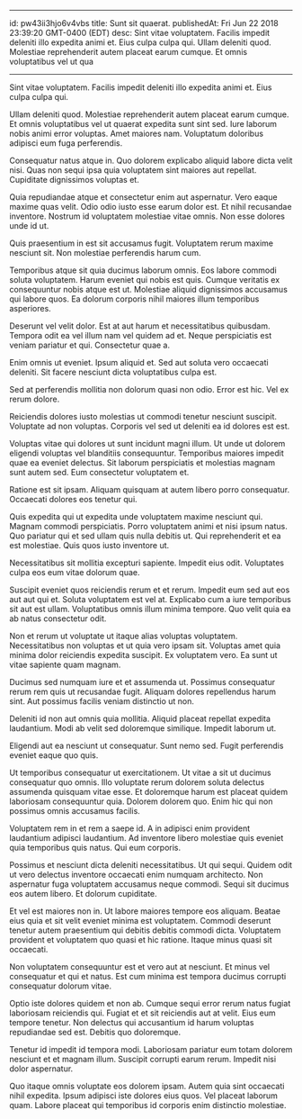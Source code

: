 
---
id: pw43ii3hjo6v4vbs
title: Sunt sit quaerat.
publishedAt: Fri Jun 22 2018 23:39:20 GMT-0400 (EDT)
desc: Sint vitae voluptatem. Facilis impedit deleniti illo expedita animi et. Eius culpa culpa qui. Ullam deleniti quod. Molestiae reprehenderit autem placeat earum cumque. Et omnis voluptatibus vel ut qua

---



Sint vitae voluptatem. Facilis impedit deleniti illo expedita animi et. Eius culpa culpa qui.
 Ullam deleniti quod. Molestiae reprehenderit autem placeat earum cumque. Et omnis voluptatibus vel ut quaerat expedita sunt sint sed. Iure laborum nobis animi error voluptas. Amet maiores nam. Voluptatum doloribus adipisci eum fuga perferendis.
 Consequatur natus atque in. Quo dolorem explicabo aliquid labore dicta velit nisi. Quas non sequi ipsa quia voluptatem sint maiores aut repellat. Cupiditate dignissimos voluptas et.


Quia repudiandae atque et consectetur enim aut aspernatur. Vero eaque maxime quas velit. Odio odio iusto esse earum dolor est. Et nihil recusandae inventore. Nostrum id voluptatem molestiae vitae omnis. Non esse dolores unde id ut.
 Quis praesentium in est sit accusamus fugit. Voluptatem rerum maxime nesciunt sit. Non molestiae perferendis harum cum.
 Temporibus atque sit quia ducimus laborum omnis. Eos labore commodi soluta voluptatem. Harum eveniet qui nobis est quis. Cumque veritatis ex consequuntur nobis atque est ut. Molestiae aliquid dignissimos accusamus qui labore quos. Ea dolorum corporis nihil maiores illum temporibus asperiores.


Deserunt vel velit dolor. Est at aut harum et necessitatibus quibusdam. Tempora odit ea vel illum nam vel quidem ad et. Neque perspiciatis est veniam pariatur et qui. Consectetur quae a.
 Enim omnis ut eveniet. Ipsum aliquid et. Sed aut soluta vero occaecati deleniti. Sit facere nesciunt dicta voluptatibus culpa est.
 Sed at perferendis mollitia non dolorum quasi non odio. Error est hic. Vel ex rerum dolore.


Reiciendis dolores iusto molestias ut commodi tenetur nesciunt suscipit. Voluptate ad non voluptas. Corporis vel sed ut deleniti ea id dolores est est.
 Voluptas vitae qui dolores ut sunt incidunt magni illum. Ut unde ut dolorem eligendi voluptas vel blanditiis consequuntur. Temporibus maiores impedit quae ea eveniet delectus. Sit laborum perspiciatis et molestias magnam sunt autem sed. Eum consectetur voluptatem et.
 Ratione est sit ipsam. Aliquam quisquam at autem libero porro consequatur. Occaecati dolores eos tenetur qui.


Quis expedita qui ut expedita unde voluptatem maxime nesciunt qui. Magnam commodi perspiciatis. Porro voluptatem animi et nisi ipsum natus. Quo pariatur qui et sed ullam quis nulla debitis ut. Qui reprehenderit et ea est molestiae. Quis quos iusto inventore ut.
 Necessitatibus sit mollitia excepturi sapiente. Impedit eius odit. Voluptates culpa eos eum vitae dolorum quae.
 Suscipit eveniet quos reiciendis rerum et et rerum. Impedit eum sed aut eos aut aut qui et. Soluta voluptatem est vel at. Explicabo cum a iure temporibus sit aut est ullam. Voluptatibus omnis illum minima tempore. Quo velit quia ea ab natus consectetur odit.


Non et rerum ut voluptate ut itaque alias voluptas voluptatem. Necessitatibus non voluptas et ut quia vero ipsam sit. Voluptas amet quia minima dolor reiciendis expedita suscipit. Ex voluptatem vero. Ea sunt ut vitae sapiente quam magnam.
 Ducimus sed numquam iure et et assumenda ut. Possimus consequatur rerum rem quis ut recusandae fugit. Aliquam dolores repellendus harum sint. Aut possimus facilis veniam distinctio ut non.
 Deleniti id non aut omnis quia mollitia. Aliquid placeat repellat expedita laudantium. Modi ab velit sed doloremque similique. Impedit laborum ut.


Eligendi aut ea nesciunt ut consequatur. Sunt nemo sed. Fugit perferendis eveniet eaque quo quis.
 Ut temporibus consequatur ut exercitationem. Ut vitae a sit ut ducimus consequatur quo omnis. Illo voluptate rerum dolorem soluta delectus assumenda quisquam vitae esse. Et doloremque harum est placeat quidem laboriosam consequuntur quia. Dolorem dolorem quo. Enim hic qui non possimus omnis accusamus facilis.
 Voluptatem rem in et rem a saepe id. A in adipisci enim provident laudantium adipisci laudantium. Ad inventore libero molestiae quis eveniet quia temporibus quis natus. Qui eum corporis.


Possimus et nesciunt dicta deleniti necessitatibus. Ut qui sequi. Quidem odit ut vero delectus inventore occaecati enim numquam architecto. Non aspernatur fuga voluptatem accusamus neque commodi. Sequi sit ducimus eos autem libero. Et dolorum cupiditate.
 Et vel est maiores non in. Ut labore maiores tempore eos aliquam. Beatae eius quia et sit velit eveniet minima est voluptatem. Commodi deserunt tenetur autem praesentium qui debitis debitis commodi dicta. Voluptatem provident et voluptatem quo quasi et hic ratione. Itaque minus quasi sit occaecati.
 Non voluptatem consequuntur est et vero aut at nesciunt. Et minus vel consequatur et qui et natus. Est cum minima est tempora ducimus corrupti consequatur dolorum vitae.


Optio iste dolores quidem et non ab. Cumque sequi error rerum natus fugiat laboriosam reiciendis qui. Fugiat et et sit reiciendis aut at velit. Eius eum tempore tenetur. Non delectus qui accusantium id harum voluptas repudiandae sed est. Debitis quo doloremque.
 Tenetur id impedit id tempora modi. Laboriosam pariatur eum totam dolorem nesciunt et et magnam illum. Suscipit corrupti earum rerum. Impedit nisi dolor aspernatur.
 Quo itaque omnis voluptate eos dolorem ipsam. Autem quia sint occaecati nihil expedita. Ipsum adipisci iste dolores eius quos. Vel placeat laborum quam. Labore placeat qui temporibus id corporis enim distinctio molestiae.

